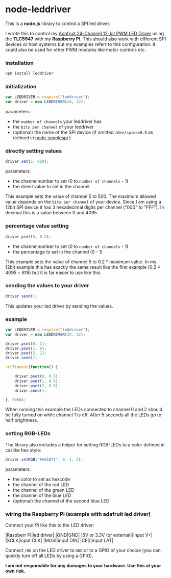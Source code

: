 node-leddriver
==============

This is a **node.js** library to control a SPI led driver.

I wrote this to control my [Adafruit 24-Channel 12-bit PWM LED Driver](https://www.adafruit.com/products/1429) using the **TLC5947** with my **Raspberry Pi**.
This should also work with different SPI devices or host systems but my examples referr to this configuration.
It could also be used for other PWM modules like motor controls etc.

### installation

```sh
npm install leddriver
```

### initialization

```js
var LEDDRIVER = require("leddriver");
var driver = new LEDDRIVER(24, 12);
```

parameters:
* the `number of channels` your leddriver has
* the `bits per channel` of your leddriver
* (optional) the name of the SPI device (if omitted `/dev/spidev0.0` as defined in [node-simplespi](https://github.com/fjw/node-simplespi) )

### directly setting values

```js
driver.set(5, 819);
```
parameters:
* the channelnumber to set (0 to `number of channels` - 1)
* the direct value to set in the channel

This example sets the value of channel 5 to 500. The maximum allowed value depends on the `bits per channel` of your device. Since I am using a 12bit SPI device it has 3 hexadecimal digits per channel ("000" to "FFF"). In decimal this is a value between 0 and 4095.

### percentage value setting
```js
driver.pset(5, 0.2);
```

* the channelnumber to set (0 to `number of channels` - 1)
* the percentage to set in the channel (0 - 1)

This example sets the value of channel 5 to 0.2 * maximum value. In my 12bit example this has exactly the same result like the first example (0.2 * 4095 = 819) but it is far easier to use like this.

### sending the values to your driver
```js
driver.send();
```
This updates your led driver by sending the values.

### example
```js
var LEDDRIVER = require("leddriver");
var driver = new LEDDRIVER(24, 12);

driver.pset(0, 1);
driver.pset(1, 0);
driver.pset(2, 1);
driver.send();

setTimeout(function() {

    driver.pset(0, 0.5);
    driver.pset(1, 0.5);
    driver.pset(2, 0.5);
    driver.send();

}, 5000);
```

When running this example the LEDs connected to channel 0 and 2 should be fully turned on while channel 1 is off. After 5 seconds all the LEDs go to half brightness.

### setting RGB-LEDs

The library also includes a helper for setting RGB-LEDs to a color defined in csslike hex style:
```js
driver.setRGB("#e010ff", 0, 1, 2);
```

parameters:
* the color to set as hexcode
* the channel of the red LED
* the channel of the green LED
* the channel of the blue LED
* (optional) the channel of the second blue LED


### wiring the Raspberry Pi (example with adafruit led driver)

Connect your Pi like this to the LED driver:

|Raspberr Pi|led driver|
|GND|GND|
|5V or 3.3V (or external)|input V+|
|SCLK|input CLK|
|MOSI|input DIN|
|CE0|input LAT|

Connect `/OE` on the LED driver to `GND` or to a GPIO of your choice (you can quickly turn off all LEDs by using a GPIO).

**I am not responsible for any damages to your hardware. Use this at your own risk.**

